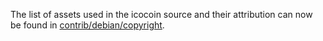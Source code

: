 The list of assets used in the icocoin source and their attribution can now be found in [contrib/debian/copyright](../contrib/debian/copyright).
